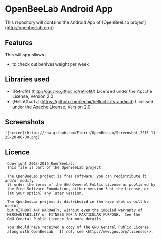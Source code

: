# OpenBeeLab Android App

This repository will contains the Android App of [OpenBeeLab project] (http://openbeelab.org/)

## Features

This will app allows : 
- to check out behives weight per week


## Libraries used

* [Retrofit] (http://square.github.io/retrofit/) 
	Licensed under the Apache License, Version 2.0 
* [HelloCharts] (https://github.com/lecho/hellocharts-android) 
	Licensed under the Apache License, Version 2.0 
	
## Screenshots
	![screen](https://raw.github.com/Elorri/OpenBeeLab/Screenshot_2015-11-25-20-06-30.png)
	
## Licence

	 Copyright 2012-2016 OpenBeeLab.
	 This file is part of the OpenBeeLab project.

	 The OpenBeeLab project is free software: you can redistribute it and/or modify
	 it under the terms of the GNU General Public License as published by
	 the Free Software Foundation, either version 3 of the License, or
	 (at your option) any later version.

	 The OpenBeeLab project is distributed in the hope that it will be useful,
	 but WITHOUT ANY WARRANTY; without even the implied warranty of
	 MERCHANTABILITY or FITNESS FOR A PARTICULAR PURPOSE.  See the
	 GNU General Public License for more details.

	 You should have received a copy of the GNU General Public License
	 along with OpenBeeLab.  If not, see <http://www.gnu.org/licenses/>.

